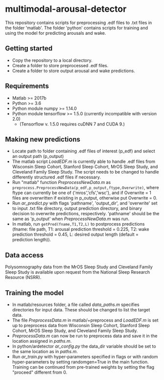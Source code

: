 # multimodal-arousal-detector
This repository contains scripts for preprocessing .edf files to .txt files in the folder 'matlab'. The folder 'python' contains scripts for training and using the model for predicting arousals and wake.

## Getting started
 * Copy the repository to a local directory.
 * Create a folder to store preprocessed .edf files.
 * Create a folder to store output arousal and wake predictions.
 
## Requirements
 * Matlab >= 2017b
 * Python >= 3.6
 * Python module numpy >= 1.14.0
 * Python module tensorflow >= 1.5.0 (currently incompatible with version 2.0)
   - (Tensorflow v. 1.5.0 requires cuDNN 7 and CUDA 9.)

## Making new predictions
 * Locate path to folder containing .edf files of interest (p_edf) and select an output path (p_output)
 * The matlab script *LoadEDF.m* is currently able to handle .edf files from Wisconsin Sleep Cohort, Stanford Sleep Cohort, MrOS Sleep Study, and Cleveland Family Sleep Study. The script needs to be changed to handle differently structured .edf files if necessary.
 * Run "matlab" function *PreprocessNewData.m* as `preprocess.PreprocessNewData(p_edf,p_output,ftype,Overwrite)`, where ftype can currently be one of {'mros','cfs','wsc'}, and if Overwrite = 1 files are overwritten if existing in p_output, otherwise put Overwrite = 0.
 * Run *ar_predict.py* with flags 'pathname', 'output_dir', and 'overwrite' set to input .txt file directory, output prediction directory, and binary decision to overwrite predictions, respectively. 'pathname' should be the same as 'p_output' when *PreprocessNewData.m* was run.
 * In matlab, run `getPred(fname,T1,T2,L)` to postprocess predictions (fname: file path, T1: arousal prediction threshold = 0.225, T2: wake prediction threshold = 0.45, L: desired output length (default = prediction length)).
 
## Data access
Polysomnography data from the MrOS Sleep Study and Cleveland Family Sleep Study is available upon request from the National Sleep Research Resource (NSRR).

## Training the model
 * In matlab/resources folder, a file called *data_paths.m* specifies directories for input data. These should be changed to list the target data.
 * The file *PreprocessData.m* in matlab/+preprocess and *LoadEDF.m* is set up to preprocess data from Wisconsin Sleep Cohort, Stanford Sleep Cohort, MrOS Sleep Study, and Cleveland Family Sleep Study. 
 * *PreprocessData.m* can now be run to preprocess data and save it in the location assigned in *paths.m*.
 * In python/ardetector *ar_config.py* the data_dir variable should be set to the same location as in *paths.m*.
 * Run *ar_train.py* with hyper-parameters specified in flags or with random hyper-parameters by setting randomgen=True in the main function. Training can be continued from pre-trained weights by setting the flag "proceed" different from 0.
